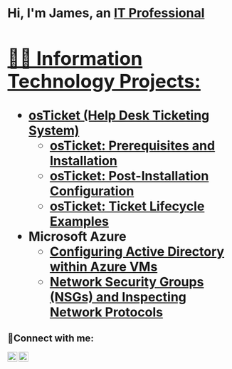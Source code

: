 <h1>Hi, I'm James, an <a href="https://linkedin.com/in/james-burgess-9b467082/">IT Professional

<h2>👨‍💻 Information Technology Projects:</h2>

- <b>osTicket (Help Desk Ticketing System)</b>
  - [osTicket: Prerequisites and Installation](https://github.com/JamesDaron/osticket-prereqs)
  - [osTicket: Post-Installation Configuration](https://github.com/JamesDaron/post-install-config)
  - [osTicket: Ticket Lifecycle Examples](https://github.com/JamesDaron/ticket-lifecycle)
- <b>Microsoft Azure</b>
  - [Configuring Active Directory within Azure VMs](https://github.com/JamesDaron/configure-ad)
  - [Network Security Groups (NSGs) and Inspecting Network Protocols](https://github.com/JamesDaron/azure-network-protocols)

<h2>🤳Connect with me:</h2>

[<img align="left" alt="Josh | LinkedIn" width="22px" src="https://cdn.jsdelivr.net/npm/simple-icons@v3/icons/linkedin.svg" />][linkedin]
[<img align="left" alt="Josh | Instagram" width="22px" src="https://cdn.jsdelivr.net/npm/simple-icons@v3/icons/instagram.svg" />][instagram]

[instagram]: https://www.instagram.com/jdaron_92/
[linkedin]: https://linkedin.com/in/james-burgess-9b467082/
